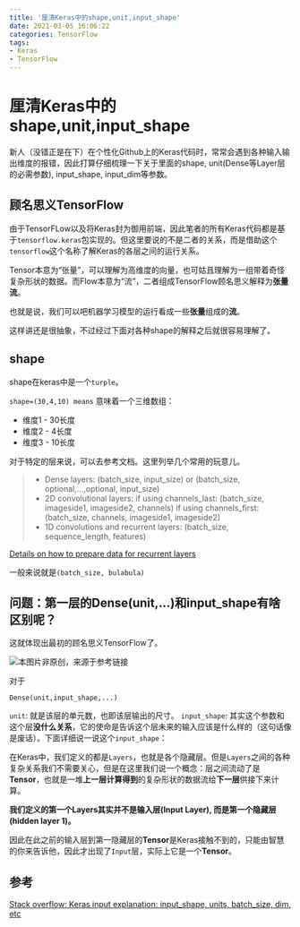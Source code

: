 ```yaml
---
title: '厘清Keras中的shape,unit,input_shape'
date: 2021-03-05 16:06:22
categories: TensorFlow
tags:
- Keras
- TensorFlow
---
```


# 厘清Keras中的shape,unit,input_shape

新人（没错正是在下）在个性化Github上的Keras代码时，常常会遇到各种输入输出维度的报错，因此打算仔细梳理一下关于里面的shape, unit(Dense等Layer层的必需参数), input_shape, input_dim等参数。

## 顾名思义TensorFlow

由于TensorFLow以及将Keras封为御用前端，因此笔者的所有Keras代码都是基于`tensorflow.keras`包实现的。但这里要说的不是二者的关系，而是借助这个`tensorflow`这个名称了解Keras的各层之间的运行关系。

Tensor本意为“张量”，可以理解为高维度的向量，也可姑且理解为一组带着奇怪复杂形状的数据。而Flow本意为“流”，二者组成TensorFlow顾名思义解释为**张量流**。

也就是说，我们可以吧机器学习模型的运行看成一些**张量**组成的**流**。

这样讲还是很抽象，不过经过下面对各种shape的解释之后就很容易理解了。

## shape

shape在keras中是一个`turple`。

`shape=(30,4,10) means` 意味着一个三维数组：

+ 维度1 - 30长度
+ 维度2 - 4长度
+ 维度3 - 10长度

对于特定的层来说，可以去参考文档。这里列举几个常用的玩意儿。

> + Dense layers: (batch_size, input_size)
or (batch_size, optional,...,optional, input_size)
> + 2D convolutional layers:
    if using channels_last: (batch_size, imageside1, imageside2, channels)
    if using channels_first: (batch_size, channels, imageside1, imageside2)
> + 1D convolutions and recurrent layers: (batch_size, sequence_length, features)

[Details on how to prepare data for recurrent layers](https://stackoverflow.com/a/50235563/2097240)

一般来说就是`(batch_size, bulabula)`

## 问题：第一层的Dense(unit,...)和input_shape有啥区别呢？

这就体现出最初的顾名思义TensorFlow了。

![本图片非原创，来源于参考链接](https://gitee.com/songz7026/image-pool/raw/master/Python/Keras_unit_inputshape.jpg)

对于

```
Dense(unit,input_shape,...)
```

`unit`: 就是该层的单元数，也即该层输出的尺寸。
`input_shape`: 其实这个参数和这个层**没什么关系**，它的使命是告诉这个层未来的输入应该是什么样的（这句话像是废话）。下面详细说一说这个`input_shape`：

在Keras中，我们定义的都是`Layers`，也就是各个隐藏层。但是`Layers`之间的各种复杂关系我们不需要关心，但是在这里我们说一个概念：层之间流动了是**Tensor**，也就是一堆**上一层计算得到**的复杂形状的数据流给**下一层**供接下来计算。

**我们定义的第一个Layers其实并不是输入层(Input Layer), 而是第一个隐藏层(hidden layer 1)。**

因此在此之前的输入层到第一隐藏层的**Tensor**是Keras接触不到的，只能由智慧的你来告诉他，因此才出现了`Input`层，实际上它是一个**Tensor**。

## 参考

[Stack overflow: Keras input explanation: input_shape, units, batch_size, dim, etc](https://stackoverflow.com/questions/44747343/keras-input-explanation-input-shape-units-batch-size-dim-etc)
